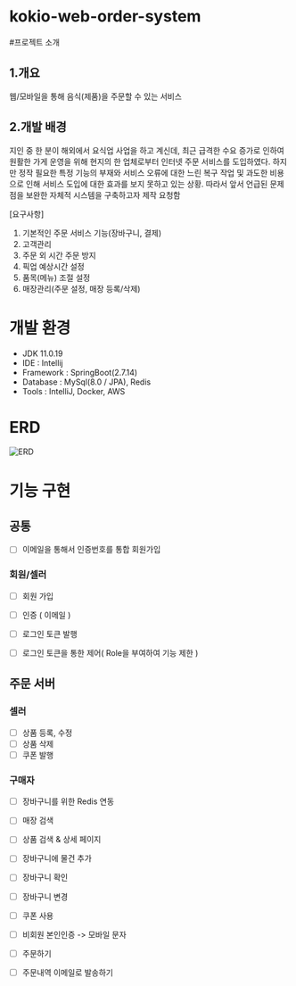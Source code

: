 # kokio-web-order-system

#프로젝트 소개

## 1.개요
웹/모바일을 통해 음식(제품)을 주문할 수 있는 서비스

## 2.개발 배경
지인 중 한 분이 해외에서 요식업 사업을 하고 계신데, 최근 급격한 수요 증가로 인하여 원활한 가게 운영을 위해 현지의 한 업체로부터 인터넷 주문 서비스를 도입하였다. 하지만 정작 필요한 특정 기능의 부재와 서비스 오류에 대한 느린 복구 작업 및 과도한 비용으로 인해 서비스 도입에 대한 효과를 보지 못하고 있는 상황. 따라서 앞서 언급된 문제점을 보완한 자체적 시스템을 구축하고자 제작 요청함


[요구사항]
1. 기본적인 주문 서비스 기능(장바구니, 결제)
2. 고객관리
3. 주문 외 시간 주문 방지
4. 픽업 예상시간 설정
5. 품목(메뉴) 조절 설정
6. 매장관리(주문 설정, 매장 등록/삭제)


# 개발 환경
- JDK 11.0.19
- IDE : Intellij
- Framework : SpringBoot(2.7.14)
- Database : MySql(8.0 / JPA), Redis
- Tools : IntelliJ, Docker, AWS

# ERD
![ERD](https://github.com/HyomYom/kokio-web-order-system/file/read/KOKIO_ERD.png)

# 기능 구현

## 공통
- [ ] 이메일을 통해서 인증번호를 통합 회원가입

### 회원/셀러
- [ ] 회원 가입
- [ ] 인증 ( 이메일 )
- [ ] 로그인 토큰 발행
- [ ] 로그인 토큰을 통한 제어( Role을 부여하여 기능 제한 )



## 주문 서버

### 셀러
- [ ] 상품 등록, 수정
- [ ] 상품 삭제
- [ ] 쿠폰 발행

### 구매자
- [ ] 장바구니를 위한 Redis 연동
- [ ] 매장 검색
- [ ] 상품 검색 & 상세 페이지
- [ ] 장바구니에 물건 추가
- [ ] 장바구니 확인
- [ ] 장바구니 변경
- [ ] 쿠폰 사용
- [ ] 비회원 본인인증 -> 모바일 문자
- [ ] 주문하기
- [ ] 주문내역 이메일로 발송하기

